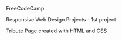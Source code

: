 FreeCodeCamp

Responsive Web Design Projects - 1st project

Tribute Page created with HTML and CSS 
